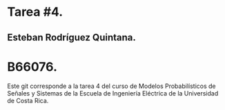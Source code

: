 # Tarea #4.
## Esteban Rodríguez Quintana.
# B66076.

Este git corresponde a la tarea 4 del curso de Modelos Probabilísticos de Señales y Sistemas de la Escuela de Ingeniería Eléctrica de la Universidad de Costa Rica.
